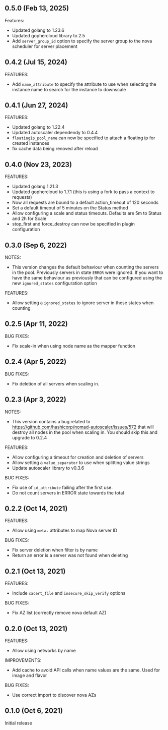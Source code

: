 ## 0.5.0 (Feb 13, 2025)

Features:
* Updated golang to 1.23.6
* Updated gophercloud library to 2.5
* Add `server_group_id` option to specify the server group to the nova scheduler for server placement

## 0.4.2 (Jul 15, 2024)

FEATURES:
* Add `name_attribute` to specify the attribute to use when selecting the instance name to 
search for the instance to downscale

## 0.4.1 (Jun 27, 2024)

FEATURES:
* Updated golang to 1.22.4
* Updated autoscaler dependendy to 0.4.4
* `floatingip_pool_name` can now be specified to attach a floating ip for created instances
* fix cache data being renoved after reload

## 0.4.0 (Nov 23, 2023)

FEATURES:
* Updated golang 1.21.3
* Updated gophercloud to 1.7.1 (this is using a fork to pass a context to requests)
* Now all requests are bound to a default action_timeout of 120 seconds
* Set a default timeout of 5 minutes on the Status method
* Allow configuring a scale and status timeouts. Defaults are 5m to Status and 2h for Scale
* stop_first and force_destroy can now be specified in plugin configuration

## 0.3.0 (Sep 6, 2022)

NOTES:
* This version changes the default behaviour when counting the servers in the pool.
Previously servers in state `ERROR` were ignored. If you want to have the same
behaviour as previously that can be configured using the new `ignored_states`
configuration option

FEATURES:
* Allow setting a `ignored_states` to ignore server in these states when counting

## 0.2.5 (Apr 11, 2022)

BUG FIXES:
* Fix scale-in when using node name as the mapper function

## 0.2.4 (Apr 5, 2022)

BUG FIXES:
* Fix deletion of all servers when scaling in.

## 0.2.3 (Apr 3, 2022)

NOTES:
* This version contains a bug related to https://github.com/hashicorp/nomad-autoscaler/issues/572
that will destroy all nodes in the pool when scaling in. You should skip this and upgrade to 0.2.4

FEATURES:
* Allow configuring a timeout for creation and deletion of servers
* Allow setting a `value_separator` to use when splitting value strings
* Update autoscaler library to v0.3.6

BUG FIXES:
* Fix use of `id_attribute` failing after the first use.
* Do not count servers in ERROR state towards the total

## 0.2.2 (Oct 14, 2021)

FEATURES:
* Allow using `meta.` attributes to map Nova server ID

BUG FIXES:
* Fix server deletion when filter is by name
* Return an error is a server was not found when deleting

## 0.2.1 (Oct 13, 2021)

FEATURES:
* Include `cacert_file`  and `insecure_skip_verify` options

BUG FIXES:
* Fix AZ list (correctly remove nova default AZ)

## 0.2.0 (Oct 13, 2021)

FEATURES:
* Allow using networks by name

IMPROVEMENTS:
* Add cache to avoid API calls when name values are the same. Used for image and flavor

BUG FIXES:
* Use correct import to discover nova AZs

## 0.1.0 (Oct 6, 2021)

Initial release